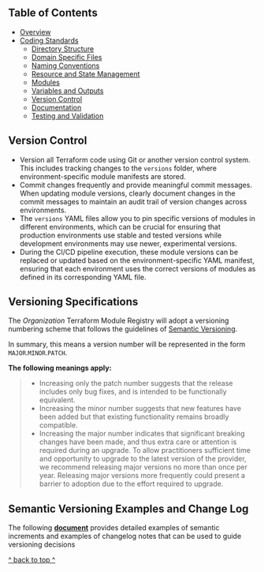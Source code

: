 ## Table of Contents

- [Overview](../README.md)
- [Coding Standards](../README.md#coding-standards)
  - [Directory Structure](./directory_structure.md)
  - [Domain Specific Files](./domain_specific_files.md)
  - [Naming Conventions](./naming_conventions.md#naming-conventions)
  - [Resource and State Management](./resource_and_state_management.md)
  - [Modules](./module.md)
  - [Variables and Outputs](./variables_and_outputs.md)
  - [Version Control](./version_control.md)
  - [Documentation](./documentation.md)
  - [Testing and Validation](./testing_and_validation.md)

## Version Control

- Version all Terraform code using Git or another version control system. This includes tracking changes to the `versions` folder, where environment-specific module manifests are stored.
- Commit changes frequently and provide meaningful commit messages. When updating module versions, clearly document changes in the commit messages to maintain an audit trail of version changes across environments.
- The `versions` YAML files allow you to pin specific versions of modules in different environments, which can be crucial for ensuring that production environments use stable and tested versions while development environments may use newer, experimental versions.
- During the CI/CD pipeline execution, these module versions can be replaced or updated based on the environment-specific YAML manifest, ensuring that each environment uses the correct versions of modules as defined in its corresponding YAML file.

## **Versioning Specifications**
The *Organization* Terraform Module Registry will adopt a versioning numbering scheme that follows the guidelines of [Semantic Versioning](http://semver.org/).

In summary, this means a version number will be represented in the form `MAJOR`.`MINOR`.`PATCH`.

**The following meanings apply:**
>- Increasing only the patch number suggests that the release includes only bug fixes, and is intended to be functionally equivalent.
>- Increasing the minor number suggests that new features have been added but that existing functionality remains broadly compatible.
>- Increasing the major number indicates that significant breaking changes have been made, and thus extra care or attention is required during an upgrade. To allow practitioners sufficient time and opportunity to upgrade to the latest version of the provider, we recommend releasing major versions no more than once per year. Releasing major versions more frequently could present a barrier to adoption due to the effort required to upgrade.

## Semantic Versioning Examples and Change Log

The following [**document**](./versioning.md) provides detailed examples of semantic increments and examples of changelog notes that can be used to guide versioning decisions 

[^ back to top ^](#table-of-contents)